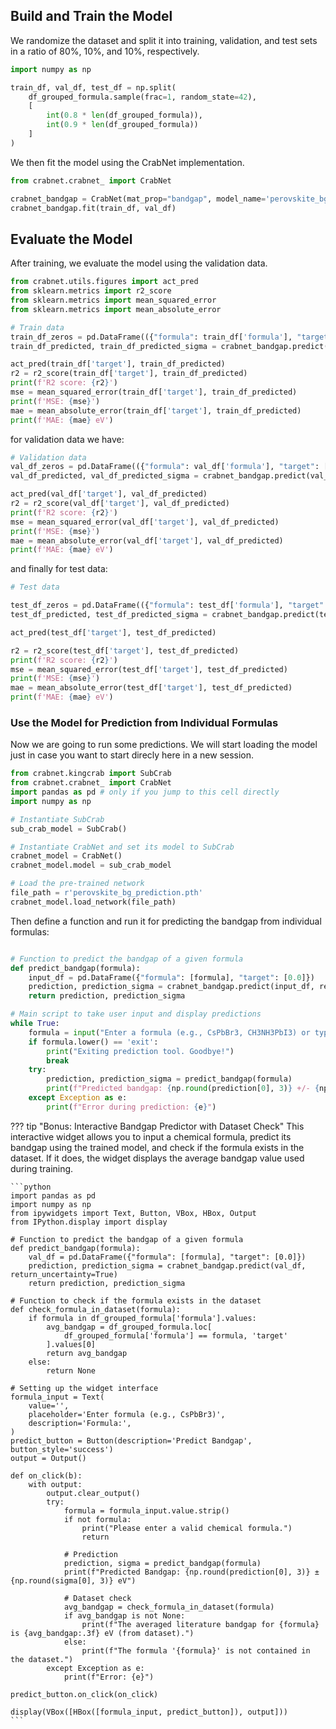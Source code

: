 ## Build and Train the Model

We randomize the dataset and split it into training, validation, and test sets in a ratio of 80%, 10%, and 10%, respectively.

```python
import numpy as np

train_df, val_df, test_df = np.split(
    df_grouped_formula.sample(frac=1, random_state=42), 
    [
        int(0.8 * len(df_grouped_formula)), 
        int(0.9 * len(df_grouped_formula))
    ]
)
```


We then fit the model using the CrabNet implementation.

```python
from crabnet.crabnet_ import CrabNet

crabnet_bandgap = CrabNet(mat_prop="bandgap", model_name='perovskite_bg_prediction', elem_prop='mat2vec', learningcurve=True)
crabnet_bandgap.fit(train_df, val_df)
```

## Evaluate the Model

After training, we evaluate the model using the validation data.

```python
from crabnet.utils.figures import act_pred
from sklearn.metrics import r2_score
from sklearn.metrics import mean_squared_error
from sklearn.metrics import mean_absolute_error

# Train data
train_df_zeros = pd.DataFrame(({"formula": train_df['formula'], "target": [0.0]*len(train_df['formula'])}))
train_df_predicted, train_df_predicted_sigma = crabnet_bandgap.predict(train_df_zeros, return_uncertainty=True)

act_pred(train_df['target'], train_df_predicted)
r2 = r2_score(train_df['target'], train_df_predicted)
print(f'R2 score: {r2}')
mse = mean_squared_error(train_df['target'], train_df_predicted)
print(f'MSE: {mse}')
mae = mean_absolute_error(train_df['target'], train_df_predicted)
print(f'MAE: {mae} eV')
```

for validation data we have:

```python
# Validation data
val_df_zeros = pd.DataFrame(({"formula": val_df['formula'], "target": [0.0]*len(val_df['formula'])}))
val_df_predicted, val_df_predicted_sigma = crabnet_bandgap.predict(val_df_zeros, return_uncertainty=True)

act_pred(val_df['target'], val_df_predicted)
r2 = r2_score(val_df['target'], val_df_predicted)
print(f'R2 score: {r2}')
mse = mean_squared_error(val_df['target'], val_df_predicted)
print(f'MSE: {mse}')
mae = mean_absolute_error(val_df['target'], val_df_predicted)
print(f'MAE: {mae} eV')
```

and finally for test data:

```python
# Test data

test_df_zeros = pd.DataFrame(({"formula": test_df['formula'], "target": [0.0]*len(test_df['formula'])}))
test_df_predicted, test_df_predicted_sigma = crabnet_bandgap.predict(test_df_zeros, return_uncertainty=True)

act_pred(test_df['target'], test_df_predicted)

r2 = r2_score(test_df['target'], test_df_predicted)
print(f'R2 score: {r2}')
mse = mean_squared_error(test_df['target'], test_df_predicted)
print(f'MSE: {mse}')
mae = mean_absolute_error(test_df['target'], test_df_predicted)
print(f'MAE: {mae} eV')
```


### Use the Model for Prediction from Individual Formulas

Now we are going to run some predictions. We will start loading the model just in case you want to start direcly here in a new session. 

```python
from crabnet.kingcrab import SubCrab
from crabnet.crabnet_ import CrabNet
import pandas as pd # only if you jump to this cell directly
import numpy as np

# Instantiate SubCrab
sub_crab_model = SubCrab()

# Instantiate CrabNet and set its model to SubCrab
crabnet_model = CrabNet()
crabnet_model.model = sub_crab_model

# Load the pre-trained network
file_path = r'perovskite_bg_prediction.pth'
crabnet_model.load_network(file_path)
```
Then define a function and run it for predicting the bandgap from individual formulas:

```python

# Function to predict the bandgap of a given formula
def predict_bandgap(formula):
    input_df = pd.DataFrame({"formula": [formula], "target": [0.0]})
    prediction, prediction_sigma = crabnet_bandgap.predict(input_df, return_uncertainty=True)
    return prediction, prediction_sigma

# Main script to take user input and display predictions
while True:
    formula = input("Enter a formula (e.g., CsPbBr3, CH3NH3PbI3) or type 'exit' to quit: ")
    if formula.lower() == 'exit':
        print("Exiting prediction tool. Goodbye!")
        break
    try:
        prediction, prediction_sigma = predict_bandgap(formula)
        print(f"Predicted bandgap: {np.round(prediction[0], 3)} +/- {np.round(prediction_sigma[0], 3)} eV")
    except Exception as e:
        print(f"Error during prediction: {e}")
```

??? tip "Bonus: Interactive Bandgap Predictor with Dataset Check"
    This interactive widget allows you to input a chemical formula, predict its bandgap using the trained model, and check if the formula exists in the dataset. If it does, the widget displays the average bandgap value used during training.

    ```python
    import pandas as pd
    import numpy as np
    from ipywidgets import Text, Button, VBox, HBox, Output
    from IPython.display import display

    # Function to predict the bandgap of a given formula
    def predict_bandgap(formula):
        val_df = pd.DataFrame({"formula": [formula], "target": [0.0]})
        prediction, prediction_sigma = crabnet_bandgap.predict(val_df, return_uncertainty=True)
        return prediction, prediction_sigma

    # Function to check if the formula exists in the dataset
    def check_formula_in_dataset(formula):
        if formula in df_grouped_formula['formula'].values:
            avg_bandgap = df_grouped_formula.loc[
                df_grouped_formula['formula'] == formula, 'target'
            ].values[0]
            return avg_bandgap
        else:
            return None

    # Setting up the widget interface
    formula_input = Text(
        value='',
        placeholder='Enter formula (e.g., CsPbBr3)',
        description='Formula:',
    )
    predict_button = Button(description='Predict Bandgap', button_style='success')
    output = Output()

    def on_click(b):
        with output:
            output.clear_output()
            try:
                formula = formula_input.value.strip()
                if not formula:
                    print("Please enter a valid chemical formula.")
                    return

                # Prediction
                prediction, sigma = predict_bandgap(formula)
                print(f"Predicted Bandgap: {np.round(prediction[0], 3)} ± {np.round(sigma[0], 3)} eV")

                # Dataset check
                avg_bandgap = check_formula_in_dataset(formula)
                if avg_bandgap is not None:
                    print(f"The averaged literature bandgap for {formula} is {avg_bandgap:.3f} eV (from dataset).")
                else:
                    print(f"The formula '{formula}' is not contained in the dataset.")
            except Exception as e:
                print(f"Error: {e}")

    predict_button.on_click(on_click)

    display(VBox([HBox([formula_input, predict_button]), output]))
    ```
